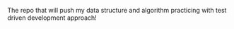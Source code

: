 The repo that will push my data structure and algorithm practicing with test driven development approach!
